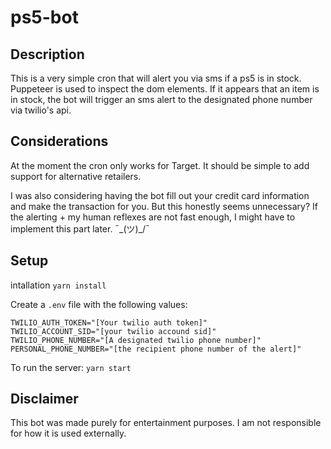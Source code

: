# ps5-bot

## Description
This is a very simple cron that will alert you via sms if a ps5 is in stock. Puppeteer is used to inspect the dom elements. If it appears that an item is in stock, the bot will trigger an sms alert to the designated phone number via twilio's api.

## Considerations
At the moment the cron only works for Target. It should be simple to add support for alternative retailers.

I was also considering having the bot fill out your credit card information and make the transaction for you. But this honestly seems unnecessary? If the alerting + my human reflexes are not fast enough, I might have to implement this part later. ¯\_(ツ)_/¯ 

## Setup
intallation
`yarn install`

Create a `.env` file with the following values:
```
TWILIO_AUTH_TOKEN="[Your twilio auth token]"
TWILIO_ACCOUNT_SID="[your twilio accound sid]"
TWILIO_PHONE_NUMBER="[A designated twilio phone number]"
PERSONAL_PHONE_NUMBER="[the recipient phone number of the alert]"
```

To run the server:
`yarn start`


## Disclaimer
This bot was made purely for entertainment purposes. I am not responsible for how it is used externally.
